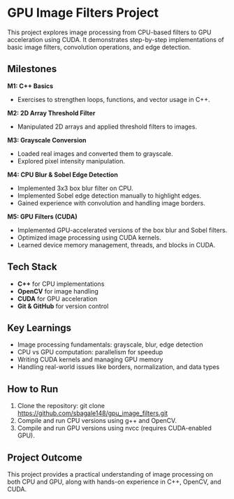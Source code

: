 # GPU Image Filters Project

This project explores image processing from CPU-based filters to GPU acceleration using CUDA. It demonstrates step-by-step implementations of basic image filters, convolution operations, and edge detection.

## Milestones

**M1: C++ Basics**  
- Exercises to strengthen loops, functions, and vector usage in C++.

**M2: 2D Array Threshold Filter**  
- Manipulated 2D arrays and applied threshold filters to images.

**M3: Grayscale Conversion**  
- Loaded real images and converted them to grayscale.
- Explored pixel intensity manipulation.

**M4: CPU Blur & Sobel Edge Detection**  
- Implemented 3x3 box blur filter on CPU.
- Implemented Sobel edge detection manually to highlight edges.
- Gained experience with convolution and handling image borders.

**M5: GPU Filters (CUDA)**  
- Implemented GPU-accelerated versions of the box blur and Sobel filters.
- Optimized image processing using CUDA kernels.
- Learned device memory management, threads, and blocks in CUDA.

## Tech Stack
- **C++** for CPU implementations
- **OpenCV** for image handling
- **CUDA** for GPU acceleration
- **Git & GitHub** for version control

## Key Learnings
- Image processing fundamentals: grayscale, blur, edge detection  
- CPU vs GPU computation: parallelism for speedup  
- Writing CUDA kernels and managing GPU memory  
- Handling real-world issues like borders, normalization, and data types

## How to Run
1. Clone the repository:
   git clone https://github.com/sbagale148/gpu_image_filters.git
2. Compile and run CPU versions using g++ and OpenCV.
3. Compile and run GPU versions using nvcc (requires CUDA-enabled GPU).

## Project Outcome
This project provides a practical understanding of image processing on both CPU and GPU, along with hands-on experience in C++, OpenCV, and CUDA.
